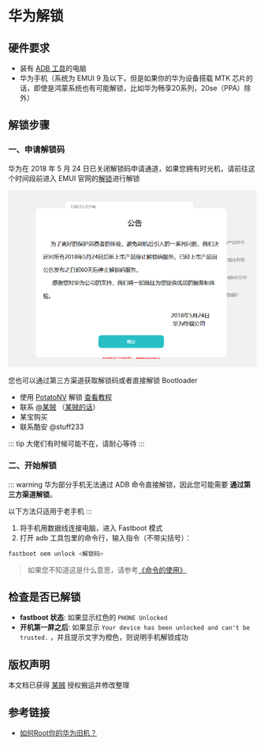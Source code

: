 # 华为解锁

## 硬件要求

* 装有 [ADB 工具](../../tools/platform-tools.md#adb-工具)的电脑
* 华为手机（系统为 EMUI 9 及以下，但是如果你的华为设备搭载 MTK 芯片的话，即使是鸿蒙系统也有可能解锁，比如华为畅享20系列，20se（PPA）除外）

## 解锁步骤

### 一、申请解锁码

华为在 2018 年 5 月 24 日已关闭解锁码申请通道，如果您拥有时光机，请前往这个时间段前进入 EMUI 官网的[解锁](https://emui.huawei.com/cn/unlock_index)进行解锁

![关闭解锁的公告](./images/huawei_close_notice.png)

您也可以通过第三方渠道获取解锁码或者直接解锁 Bootloader

* 使用 [PotatoNV](https://github.com/mashed-potatoes/PotatoNV) 解锁 <Badge type="tip" text="免费" /> [查看教程](https://zhuanlan.zhihu.com/p/397173427)
* 联系 [@某贼](http://www.coolapk.com/u/3463951) <Badge type="tip" text="免费" />（[某贼的话](https://www.coolapk.com/feed/25219974?shareKey=ZDc3M2ExYmZlNjQ2NjA3MTc2ZGY~)）
* 某宝购买 <Badge type="warning" text="付费" />
* 联系酷安 @stuff233 <Badge type="warning" text="付费" />

::: tip
大佬们有时候可能不在，请耐心等待
:::

### 二、开始解锁

::: warning
华为部分手机无法通过 ADB 命令直接解锁，因此您可能需要 __通过第三方渠道解锁__。

以下方法只适用于老手机
:::

1. 将手机用数据线连接电脑，进入 Fastboot 模式
2. 打开 adb 工具包里的命令行，输入指令（不带尖括号）：

``` bash
fastboot oem unlock <解锁码>
```

> 如果您不知道这是什么意思，请参考[《命令的使用》](../../faq/documents.md)

## 检查是否已解锁

* __fastboot 状态__: 如果显示红色的 `PHONE Unlocked`
* __开机第一屏之后__: 如果显示 `Your device has been unlocked and can't be trusted.` ，并且提示文字为橙色，则说明手机解锁成功

## 版权声明

本文档已获得 [某贼](https://www.coolapk.com/u/3463951) 授权搬运并修改整理

## 参考链接

* [如何Root你的华为旧机？](https://www.coolapk.com/feed/26320412?shareKey=YzZmMjdiZjEwNThjNjEwZDQ5MGI~&shareUid=3463951&shareFrom=com.coolapk.market_11.3)
